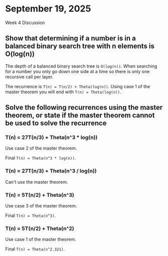 # September 19, 2025

Week 4 Discussion

## Show that determining if a number is in a balanced binary search tree with n elements is O(log(n))
The depth of a balanced binary search tree is `O(log(n))`. When searching for a number you only go down one side at a time so there is only one recursive call per layer.

The recurrence is `T(n) = T(n/2) + Theta(log(n))`. Using case 1 of the master theorem you will end with `T(n) = Theta(log(n))`.

## Solve the following recurrences using the master theorem, or state if the master theorem cannot be used to solve the recurrence

### T(n) = 27T(n/3) + Theta(n^3 * log(n))
Use case 2 of the master theorem.

Final `T(n) = Theta(n^3 * log(n))`.

### T(n) = 27T(n/3) + Theta(n^3 / log(n))
Can't use the master theorem.

### T(n) = 5T(n/2) + Theta(n^3)
Use case 3 of the master theorem.

Final `T(n) = Theta(n^3)`.

### T(n) = 5T(n/2) + Theta(n^2)
Use case 1 of the master theorem.

Final `T(n) = Theta(n^2.321)`.